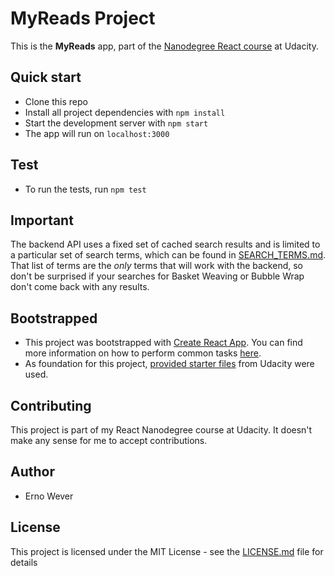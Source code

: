 # MyReads Project

This is the **MyReads** app, part of the
[Nanodegree React course](https://www.udacity.com/course/react-nanodegree--nd019)
at Udacity.

## Quick start

* Clone this repo
* Install all project dependencies with `npm install`
* Start the development server with `npm start`
* The app will run on `localhost:3000`

## Test

* To run the tests, run `npm test`

## Important

The backend API uses a fixed set of cached search results and is limited to a
particular set of search terms, which can be found in
[SEARCH_TERMS.md](SEARCH_TERMS.md). That list of terms are the _only_ terms that
will work with the backend, so don't be surprised if your searches for Basket
Weaving or Bubble Wrap don't come back with any results.

## Bootstrapped

* This project was bootstrapped with
  [Create React App](https://github.com/facebookincubator/create-react-app). You
  can find more information on how to perform common tasks
  [here](https://github.com/facebookincubator/create-react-app/blob/master/packages/react-scripts/template/README.md).
* As foundation for this project,
  [provided starter files](https://github.com/udacity/reactnd-project-myreads-starter)
  from Udacity were used.

## Contributing

This project is part of my React Nanodegree course at Udacity. It doesn't make
any sense for me to accept contributions.

## Author

* Erno Wever

## License

This project is licensed under the MIT License - see the
[LICENSE.md](LICENSE.md) file for details
